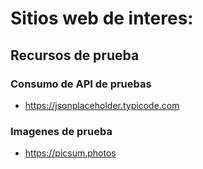 # Sitios web de interes:

## Recursos de prueba
### Consumo de API de pruebas
+ https://jsonplaceholder.typicode.com

### Imagenes de prueba
+ https://picsum.photos